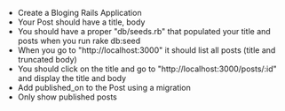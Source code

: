 * Create a Bloging Rails Application
* Your Post should have a title, body
* You should have a proper "db/seeds.rb" that populated your title and posts when you run rake db:seed
* When you go to "http://localhost:3000" it should list all posts (title and truncated body)
* You should click on the title and go to "http://localhost:3000/posts/:id" and display the title and body
* Add published_on to the Post using a migration
* Only show published posts
